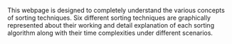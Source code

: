 This webpage is designed to completely understand the various concepts of sorting techniques. Six different sorting techniques are graphically represented about their working and detail explanation of each sorting algorithm along with their time complexities under different scenarios.

